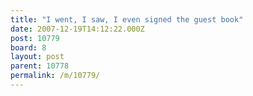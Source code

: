 ```yaml
---
title: "I went, I saw, I even signed the guest book"
date: 2007-12-19T14:12:22.000Z
post: 10779
board: 8
layout: post
parent: 10778
permalink: /m/10779/
---
```


